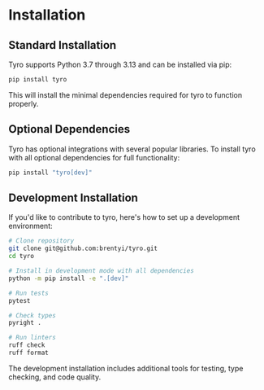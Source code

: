 # Installation

## Standard Installation

Tyro supports Python 3.7 through 3.13 and can be installed via pip:

```bash
pip install tyro
```

This will install the minimal dependencies required for tyro to function properly.

## Optional Dependencies

Tyro has optional integrations with several popular libraries. To install tyro with
all optional dependencies for full functionality:

```bash
pip install "tyro[dev]"
```

## Development Installation

If you'd like to contribute to tyro, here's how to set up a development environment:

```bash
# Clone repository
git clone git@github.com:brentyi/tyro.git
cd tyro

# Install in development mode with all dependencies
python -m pip install -e ".[dev]"

# Run tests
pytest

# Check types
pyright .

# Run linters
ruff check
ruff format
```

The development installation includes additional tools for testing, type checking, and code quality.
